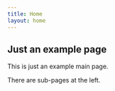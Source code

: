 ```yaml
---
title: Home
layout: home
---
```


## Just an example page

This is just an example main page.

There are sub-pages at the left.
